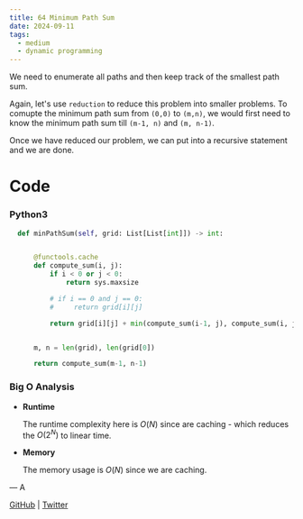 ```yaml
---
title: 64 Minimum Path Sum
date: 2024-09-11
tags:
  - medium
  - dynamic programming
---
```


We need to enumerate all paths and then keep track of the smallest path sum.

Again, let's use `reduction` to reduce this problem into smaller problems. To comupte the minimum path sum from `(0,0)` to `(m,n)`, we would first need to know the minimum path sum till `(m-1, n)` and `(m, n-1)`.

Once we have reduced our problem, we can put into a recursive statement and we are done.

# Code

### Python3

```python
  def minPathSum(self, grid: List[List[int]]) -> int:


      @functools.cache
      def compute_sum(i, j):
          if i < 0 or j < 0:
              return sys.maxsize

          # if i == 0 and j == 0:
          #     return grid[i][j]

          return grid[i][j] + min(compute_sum(i-1, j), compute_sum(i, j-1))


      m, n = len(grid), len(grid[0])

      return compute_sum(m-1, n-1)
```

### Big O Analysis

- **Runtime**

  The runtime complexity here is $O(N)$ since are caching - which reduces the $O(2^N)$ to linear time.

- **Memory**

  The memory usage is $O(N)$ since we are caching.

— A

[GitHub](https://github.com/athkdev) | [Twitter](https://twitter.com/athkdev)
